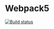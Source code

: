 # Webpack5
[![Build status](https://ci.appveyor.com/api/projects/status/c8805ry9dh7vrisp/branch/master?svg=true)](https://ci.appveyor.com/project/AngryBaker/ahj-events/branch/master)
